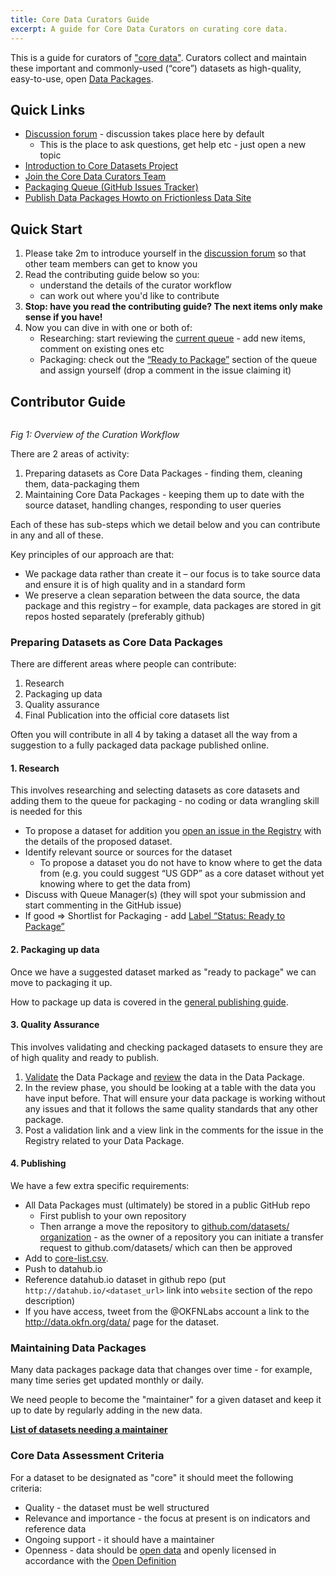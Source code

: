 ```yaml
---
title: Core Data Curators Guide
excerpt: A guide for Core Data Curators on curating core data.
---
```


This is a guide for curators of ["core data"][core-intro]. Curators collect and maintain these important and commonly-used (“core”) datasets as high-quality, easy-to-use, open [Data Packages][dp].

[dp]: http://frictionlessdata.io/data-packages/

## Quick Links

- [Discussion forum][forum] - discussion takes place here by default
  - This is the place to ask questions, get help etc - just open a new topic
- [Introduction to Core Datasets Project][core-intro]
- [Join the Core Data Curators Team][core-intro-team]
- [Packaging Queue (GitHub Issues Tracker)](https://github.com/datasets/registry/issues)
- [Publish Data Packages Howto on Frictionless Data Site][publish-howto]

[core-intro]: /docs/core-data
[core-intro-team]: /docs/core-data/curators
[forum]: http://discuss.okfn.org/category/open-knowledge-labs/core-datasets
[publish-howto]: /docs/data-packages/publish/

## Quick Start

1. Please take 2m to introduce yourself in the [discussion forum](http://discuss.okfn.org/t/core-data-curators-introductions/145) so that other team members can get to know you
2. Read the contributing guide below so you:
    - understand the details of the curator workflow
    - can work out where you'd like to contribute
3. **Stop: have you read the contributing guide? The next items only make sense if you have!**
4. Now you can dive in with one or both of:
    - Researching: start reviewing the [current queue](https://github.com/datasets/registry/issues) - add new items, comment on existing ones etc
    - Packaging:  check out the [“Ready to Package”](https://github.com/datasets/registry/labels/Status%3A%20Ready%20to%20Package) section of the queue and assign yourself (drop a comment in the issue claiming it)

## Contributor Guide

<img src="https://docs.google.com/drawings/d/1Emi_N9GTv95Z_STW7XO2PVo0ykZgbgKvT30b1tpuXqI/pub?w=1136&h=318" alt="" />

*Fig 1: Overview of the Curation Workflow*

There are 2 areas of activity:

1. Preparing datasets as Core Data Packages - finding them, cleaning them, data-packaging them
2. Maintaining Core Data Packages - keeping them up to date with the source dataset, handling changes, responding to user queries

Each of these has sub-steps which we detail below and you can contribute in any and all of these.

Key principles of our approach are that:

- We package data rather than create it – our focus is to take source data and ensure it is of high quality and in a standard form
- We preserve a clean separation between the data source, the data package and this registry – for example, data packages are stored in git repos hosted separately (preferably github)

### Preparing Datasets as Core Data Packages

There are different areas where people can contribute:

1. Research
2. Packaging up data
3. Quality assurance
4. Final Publication into the official core datasets list

Often you will contribute in all 4 by taking a dataset all the way from a suggestion to a fully packaged data package published online.

#### 1. Research

This involves researching and selecting datasets as core datasets and adding them to the queue for packaging - no coding or data wrangling skill is needed for this

- To propose a dataset for addition you [open an issue in the Registry](https://github.com/datasets/registry/issues/new) with the details of the proposed dataset.
- Identify relevant source or sources for the dataset
  - To propose a dataset you do not have to know where to get the data from (e.g. you could suggest “US GDP” as a core dataset without yet knowing where to get the data from)
- Discuss with Queue Manager(s) (they will spot your submission and start commenting in the GitHub issue)
- If good =&gt; Shortlist for Packaging - add [Label “Status: Ready to Package”](https://github.com/datasets/registry/labels/Status%3A%20Ready%20to%20Package)

#### 2. Packaging up data

Once we have a suggested dataset marked as "ready to package" we can move to packaging it up.

How to package up data is covered in the [general publishing guide][pub].

[pub]: /docs/data-packages/publish

#### 3. Quality Assurance

This involves validating and checking packaged datasets to ensure they are of high quality and ready to publish.

1. [Validate](http://data.okfn.org/tools/validate) the Data Package and [review](http://data.okfn.org/tools/view) the data in the Data Package.
2. In the review phase, you should be looking at a table with the data you have input before. That will ensure your data package is working without any issues and that it follows the same quality standards that any other package.
3. Post a validation link and a view link in the comments for the issue in the Registry related to your Data Package.

#### 4. Publishing

We have a few extra specific requirements:

- All Data Packages must (ultimately) be stored in a public GitHub repo
  - First publish to your own repository
  - Then arrange a move the repository to [github.com/datasets/ organization](https://github.com/datasets/) - as the owner of a repository you can initiate a transfer request to github.com/datasets/ which can then be approved
- Add to [core-list.csv](https://github.com/datasets/registry/blob/master/core-list.csv).
- Push to datahub.io
- Reference datahub.io dataset in github repo (put `http://datahub.io/<dataset_url>` link into `website` section of the repo description)
- If you have access, tweet from the @OKFNLabs account a link to the http://data.okfn.org/data/ page for the dataset.

### Maintaining Data Packages

Many data packages package data that changes over time - for example, many time series get updated monthly or daily.

We need people to become the "maintainer" for a given dataset and keep it up to date by regularly adding in the new data.

**[List of datasets needing a maintainer][maintainer]**

[maintainer]: https://github.com/datasets/registry/labels/Status%3A%20Maintainer%20Wanted

### Core Data Assessment Criteria

For a dataset to be designated as "core" it should meet the following criteria:

- Quality - the dataset must be well structured
- Relevance and importance - the focus at present is on indicators and reference data
- Ongoing support - it should have a maintainer
- Openness - data should be <a href="http://opendefinition.org/">open data</a> and openly licensed in accordance with the <a href="http://opendefinition.org/">Open Definition</a>
